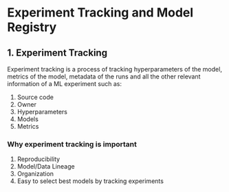 # Experiment Tracking and Model Registry
<h2> 1. Experiment Tracking </h2>
Experiment tracking is a process of tracking hyperparameters of the model, metrics of the model, metadata of the runs and all the other relevant information of 
a ML experiment such as:

<ol>
  <li> Source code </li>
  <li> Owner </li>
  <li> Hyperparameters </li>
  <li> Models </li>
  <li> Metrics </li>
</ol>

<h3> Why experiment tracking is important </h3>
<ol>
  <li> Reproducibility</li>
  <li> Model/Data Lineage </li>
  <li> Organization </li>
  <li> Easy to select best models by tracking experiments </li>
</ol>


